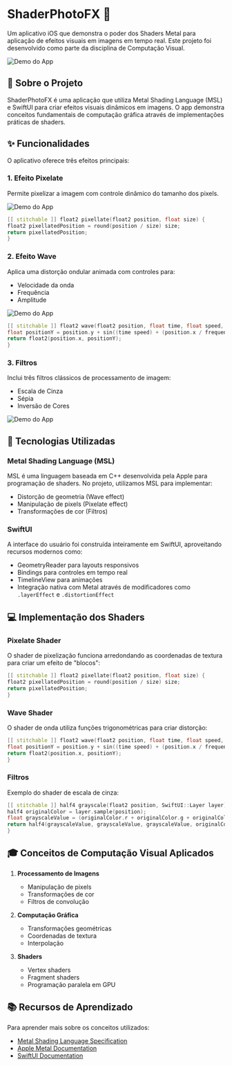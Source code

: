 # ShaderPhotoFX 📸

Um aplicativo iOS que demonstra o poder dos Shaders Metal para aplicação de efeitos visuais em imagens em tempo real. Este projeto foi desenvolvido como parte da disciplina de Computação Visual.

![Demo do App](gifs/appDemonstrativo.gif)

## 📝 Sobre o Projeto

ShaderPhotoFX é uma aplicação que utiliza Metal Shading Language (MSL) e SwiftUI para criar efeitos visuais dinâmicos em imagens. O app demonstra conceitos fundamentais de computação gráfica através de implementações práticas de shaders.

## ✨ Funcionalidades

O aplicativo oferece três efeitos principais:

### 1. Efeito Pixelate
Permite pixelizar a imagem com controle dinâmico do tamanho dos pixels.

![Demo do App](gifs/pixelate.gif)

```cpp
[[ stitchable ]] float2 pixellate(float2 position, float size) {
float2 pixellatedPosition = round(position / size) size;
return pixellatedPosition;
}
```

### 2. Efeito Wave
Aplica uma distorção ondular animada com controles para:
- Velocidade da onda
- Frequência
- Amplitude

![Demo do App](gifs/wave.gif)

```cpp
[[ stitchable ]] float2 wave(float2 position, float time, float speed, float frequency, float amplitude) {
float positionY = position.y + sin((time speed) + (position.x / frequency)) amplitude;
return float2(position.x, positionY);
}
```

### 3. Filtros
Inclui três filtros clássicos de processamento de imagem:
- Escala de Cinza
- Sépia
- Inversão de Cores

![Demo do App](gifs/filters.gif)

## 🔧 Tecnologias Utilizadas

### Metal Shading Language (MSL)
MSL é uma linguagem baseada em C++ desenvolvida pela Apple para programação de shaders. No projeto, utilizamos MSL para implementar:

- Distorção de geometria (Wave effect)
- Manipulação de pixels (Pixelate effect)
- Transformações de cor (Filtros)

### SwiftUI
A interface do usuário foi construída inteiramente em SwiftUI, aproveitando recursos modernos como:
- GeometryReader para layouts responsivos
- Bindings para controles em tempo real
- TimelineView para animações
- Integração nativa com Metal através de modificadores como `.layerEffect` e `.distortionEffect`

## 💻 Implementação dos Shaders

### Pixelate Shader
O shader de pixelização funciona arredondando as coordenadas de textura para criar um efeito de "blocos":

```cpp
[[ stitchable ]] float2 pixellate(float2 position, float size) {
float2 pixellatedPosition = round(position / size) size;
return pixellatedPosition;
}
```

### Wave Shader
O shader de onda utiliza funções trigonométricas para criar distorção:

```cpp
[[ stitchable ]] float2 wave(float2 position, float time, float speed, float frequency, float amplitude) {
float positionY = position.y + sin((time speed) + (position.x / frequency)) amplitude;
return float2(position.x, positionY);
}
```

### Filtros
Exemplo do shader de escala de cinza:

```cpp
[[ stitchable ]] half4 grayscale(float2 position, SwiftUI::Layer layer) {
half4 originalColor = layer.sample(position);
float grayscaleValue = (originalColor.r + originalColor.g + originalColor.b) / 3.0;
return half4(grayscaleValue, grayscaleValue, grayscaleValue, originalColor.a);
}
```

## 🎓 Conceitos de Computação Visual Aplicados

1. **Processamento de Imagens**
   - Manipulação de pixels
   - Transformações de cor
   - Filtros de convolução

2. **Computação Gráfica**
   - Transformações geométricas
   - Coordenadas de textura
   - Interpolação

3. **Shaders**
   - Vertex shaders
   - Fragment shaders
   - Programação paralela em GPU


## 📚 Recursos de Aprendizado

Para aprender mais sobre os conceitos utilizados:

- [Metal Shading Language Specification](https://developer.apple.com/metal/Metal-Shading-Language-Specification.pdf)
- [Apple Metal Documentation](https://developer.apple.com/documentation/metal/)
- [SwiftUI Documentation](https://developer.apple.com/documentation/swiftui)